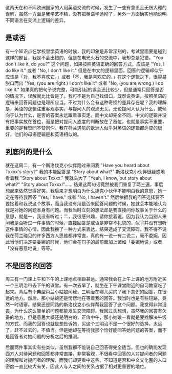 这两天在和不同欧洲国家的人用英语交流的时候，发生了一些有意思且无伤大雅的误解，虽然一方面是我学艺不精，没有把英语学透彻了，另外一方面确实也能说明不同语言在交流上逻辑的差异。



## 是或否

有一个知识点在学校里学英语的时候，我的印象是非常深刻的，考试里面要是碰到这样的题目，我是不会出错的，但是在电光火石的交流中，我却总是犯错。"You don't like it, do you?" 这个问题，如果按照英语正确的回答方式，应该是 "Yes, I do like it." 或者 "No, I don't like it." 但是在中文的逻辑里面，回答的逻辑却似乎应该是「对，我不喜欢它。」或者「不，我是喜欢它的。」在这个逻辑之下，很容易脱口而出 "Yes, (you are right.) I don't like it" 或者 "No, (you are wrong.) I do like it." 如果真的把句子说完整，可能引起的误会还比较少，但是通常只回答是否的情况下，误解就比比皆是了。我可不是为自己找借口，既然说英语，按照英语的逻辑来回答问题也是理所应当。不过为什么会有这种奇怪的差异存在呢？我的理解是，英语的逻辑注重客观事实，与提问人的观点无关。无论提问人认为什么，或倾向于认为什么，是否的答案永远跟着事实走。而中文却完全不同，中文的逻辑并没有把事实放在首位，而是把对提问人态度的判断放在了首位，也就是事实不重要，重要的是我赞同不赞同你。我在荷兰遇见的欧洲人似乎对英语的逻辑都适应的很好，他们的母语逻辑是和英语相似的。



## 到底问的是什么

就在这周二，有一个斯洛伐克小伙伴跑过来问我 "Have you heard about Txxxx's story?" 我的本能回答是 "Story about what?" 斯洛伐克小伙伴很疑惑地看着我 "Story about Txxxx." 我就头大了 "Yeah, I know, but story about what?" "Story about Txxxx!"...... 结果这两句话竟然被我们重复了两三遍，事后想起来依然觉得好笑。我后来才想明白为什么捷克小伙伴不能明白我的意思，她一定在等待我回答 "Yes, I have." 或者 "No, I haven't." 然后依据我的回答选择要不要接着和我说这个故事，而当我没有用是否来回答问题的时候，她就会本能地认为我是对她的问题本身有问题。而我当时立刻的想法却是我直接问你故事关于什么的意思，就是一，我没有听过；二，我很感兴趣，请你接着说。因为我认为当别人来问我是否听过一件事情的时候，直接回答是或否是非常不礼貌的，似乎并没有想听这件事情的心情。因此我换了一种方式来表达，结果造成了交流障碍。我不得不说我在荷兰碰见的许多西方人思维都非常直，真的有一说一有二说二，毫不委婉，因此当他们决定要委婉的时候，他们会在句子的最前面加上诸如「委婉地说」或者「没有恶意地说」等等。



## 不是回答的回答

周三有一门课上午和下午的上课地点相距甚远。通常我会在上午上课的地方附近买一个三明治带去下午的课堂。有一次去早了，就坐在下午课堂附近的自习教室吃了起来。背后有个典型荷兰小姑娘问我，三明治在哪儿买的？我下意识的回答，在很远的地方。然后，那小姑娘还是愣愣地在等着我的回答。我当时也是有些短路，竟然一时语塞。结果还是同路的斯洛伐克小伙伴帮我回答了这个问题。我觉得非常沮丧，为什么这么简单的问题都能发生交流障碍。我回过头想想，虽然我的回答有欠妥的地方，但是意思大概还是明白的，正值中午，那小姑娘一看就是要找解决午饭的方式。而我的回答也就是想告诉她，买这个三明治不是一个很好的选择，太远了，赶不过去的，不值当。但是她却在等待我那个恰好能回答她问题的答案，而不是回答者对她问题的分析之后的推测。



后面两件事其实有些类似，虽然我都不能说自己回答得完全适当，但也的确能发现西方人对待问题和回答都非常直接，非常客观，不很看中回答的人对提问者的问题的理解和对提问者的理解，而我们却更看中这些。不知道是否和中文文化圈的人口密度一直比较大有关，因此人与人之间的关系占据了相对更重要的地位。